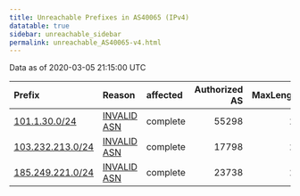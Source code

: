 ```yaml
---
title: Unreachable Prefixes in AS40065 (IPv4)
datatable: true
sidebar: unreachable_sidebar
permalink: unreachable_AS40065-v4.html
---
```


Data as of 2020-03-05 21:15:00 UTC


<div class="datatable-begin"></div>

| Prefix                                                     | Reason                                                                                                  | affected   |   Authorized AS |   MaxLength | Anchor                                         |   unreachable /24s |
|:-----------------------------------------------------------|:--------------------------------------------------------------------------------------------------------|:-----------|----------------:|------------:|:-----------------------------------------------|-------------------:|
| [101.1.30.0/24](https://stat.ripe.net/101.1.30.0/24)       | [INVALID ASN](https://rpki-validator.ripe.net/announcement-preview?asn=AS40065&prefix=101.1.30.0/24)    | complete   |           55298 |          24 | [APNIC](unreachable_APNIC_RPKI_Root-v4.html)   |                  1 |
| [103.232.213.0/24](https://stat.ripe.net/103.232.213.0/24) | [INVALID ASN](https://rpki-validator.ripe.net/announcement-preview?asn=AS40065&prefix=103.232.213.0/24) | complete   |           17798 |          24 | [APNIC](unreachable_APNIC_RPKI_Root-v4.html)   |                  1 |
| [185.249.221.0/24](https://stat.ripe.net/185.249.221.0/24) | [INVALID ASN](https://rpki-validator.ripe.net/announcement-preview?asn=AS40065&prefix=185.249.221.0/24) | complete   |           23738 |          22 | [RIPE](unreachable_RIPE_NCC_RPKI_Root-v4.html) |                  1 |

<div class="datatable-end"></div>